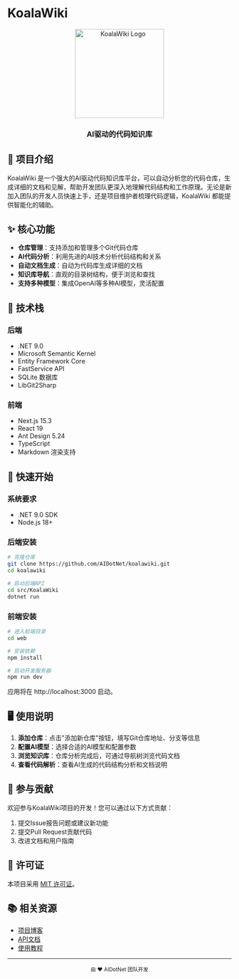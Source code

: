 # KoalaWiki

<div align="center">
  <img src="https://github.com/user-attachments/assets/f91e3fe7-ef4d-4cfb-8b57-36eb1c449238" alt="KoalaWiki Logo" width="200" />
  <h3>AI驱动的代码知识库</h3>
</div>

## 📖 项目介绍

KoalaWiki 是一个强大的AI驱动代码知识库平台，可以自动分析您的代码仓库，生成详细的文档和见解，帮助开发团队更深入地理解代码结构和工作原理。无论是新加入团队的开发人员快速上手，还是项目维护者梳理代码逻辑，KoalaWiki 都能提供智能化的辅助。

## ✨ 核心功能

- **仓库管理**：支持添加和管理多个Git代码仓库
- **AI代码分析**：利用先进的AI技术分析代码结构和关系
- **自动文档生成**：自动为代码库生成详细的文档
- **知识库导航**：直观的目录树结构，便于浏览和查找
- **支持多种模型**：集成OpenAI等多种AI模型，灵活配置

## 🔧 技术栈

### 后端
- .NET 9.0
- Microsoft Semantic Kernel
- Entity Framework Core
- FastService API
- SQLite 数据库
- LibGit2Sharp

### 前端
- Next.js 15.3
- React 19
- Ant Design 5.24
- TypeScript
- Markdown 渲染支持

## 🚀 快速开始

### 系统要求
- .NET 9.0 SDK
- Node.js 18+

### 后端安装
```bash
# 克隆仓库
git clone https://github.com/AIDotNet/koalawiki.git
cd koalawiki

# 启动后端API
cd src/KoalaWiki
dotnet run
```

### 前端安装
```bash
# 进入前端目录
cd web

# 安装依赖
npm install

# 启动开发服务器
npm run dev
```

应用将在 http://localhost:3000 启动。

## 🖥️ 使用说明

1. **添加仓库**：点击"添加新仓库"按钮，填写Git仓库地址、分支等信息
2. **配置AI模型**：选择合适的AI模型和配置参数 
3. **浏览知识库**：仓库分析完成后，可通过导航树浏览代码文档
4. **查看代码解析**：查看AI生成的代码结构分析和文档说明

## 🤝 参与贡献

欢迎参与KoalaWiki项目的开发！您可以通过以下方式贡献：

1. 提交Issue报告问题或建议新功能
2. 提交Pull Request贡献代码
3. 改进文档和用户指南

## 📄 许可证

本项目采用 [MIT 许可证](LICENSE)。

## 📚 相关资源

- [项目博客](https://github.com/AIDotNet/koalawiki/blog)
- [API文档](https://github.com/AIDotNet/koalawiki/api-docs)
- [使用教程](https://github.com/AIDotNet/koalawiki/tutorials)

---

<div align="center">
  <sub>由 ❤️ AIDotNet 团队开发</sub>
</div>
